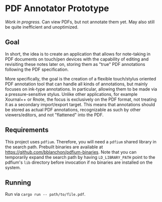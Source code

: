 # PDF Annotator Prototype

_Work in progress._
Can view PDFs, but not annotate them yet.
May also still be quite inefficient and unoptimized.

## Goal

In short, the idea is to create an application that allows for note-taking in PDF documents on touch/pen devices with the capability of editing and revisiting these notes later on, storing them as "true" PDF annotations following the PDF specification.

More specifically, the goal is the creation of a flexible touch/stylus oriented PDF annotation tool that can handle all kinds of annotations, but mainly focuses on ink-type annotations. In particular, allowing them to be made via a pressure-sensitive stylus.
Unlike other applications, for example Xournal++ or Rnote, the focus is exclusively on the PDF format, not treating it as a secondary import/export target.
This means that annotations should be stored as actual PDF annotations, recognizable as such by other viewers/editors, and not "flattened" into the PDF.

## Requirements

This project uses `pdfium`.
Therefore, you will need a `pdfium` shared library in the search path.
Prebuilt binaries are available at https://github.com/bblanchon/pdfium-binaries.
Note that you can temporarily expand the search path by having `LD_LIBRARY_PATH` point to the pdfium's `lib` directory before invocation if no binaries are installed on the system.

## Running

Run via `cargo run -- path/to/file.pdf`.
